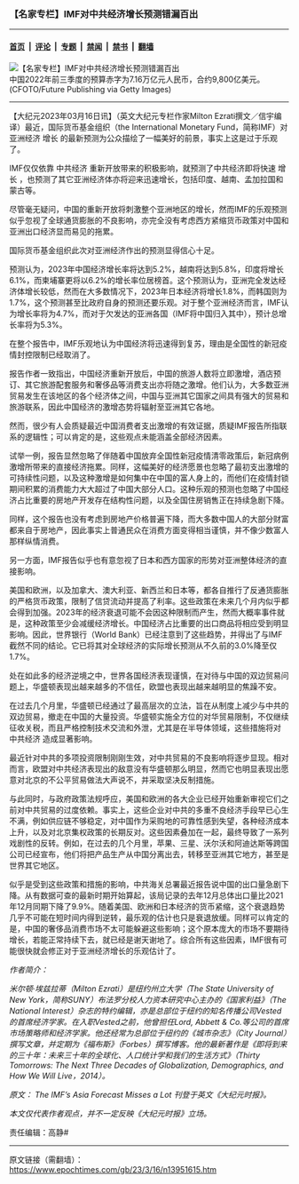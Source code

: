 ### 【名家专栏】IMF对中共经济增长预测错漏百出

---

#### [首页](../../../..?n13951615) &nbsp;|&nbsp; [评论](../../../../../epoch-comment?n13951615) &nbsp;|&nbsp; [专题](../../../../../epoch-special?n13951615) &nbsp;|&nbsp; [禁闻](../../../../../epoch-news?n13951615) &nbsp;|&nbsp; [禁书](../../../../../books?n13951615) &nbsp;|&nbsp; [翻墙](https://github.com/gfw-breaker/nogfw/blob/master/README.md?n13951615)


<div><img alt="【名家专栏】IMF对中共经济增长预测错漏百出" class="attachment-djy_600_400 size-djy_600_400 wp-post-image" src="https://i.epochtimes.com/assets/uploads/2023/01/id13908461-596180.jpg"/>
<div class="caption">
 中国2022年前三季度的预算赤字为7.16万亿元人民币，合约9,800亿美元。(CFOTO/Future Publishing via Getty Images)
</div></div><hr/><div class="post_content" id="artbody" itemprop="articleBody">
 <!-- article content begin -->
 <p>
  【大纪元2023年03月16日讯】（英文大纪元专栏作家Milton Ezrati撰文／信宇编译）最近，国际货币基金组织（the International Monetary Fund，简称IMF）对亚洲经济
  <ok href="https://www.epochtimes.com/gb/tag/%E5%A2%9E%E9%95%BF.html">
   增长
  </ok>
  的最新预测为公众描绘了一幅美好的前景，事实上这是过于乐观了。
 </p>
 <p>
  IMF仅仅依靠
  <ok href="https://www.epochtimes.com/gb/tag/%E4%B8%AD%E5%85%B1%E7%BB%8F%E6%B5%8E.html">
   中共经济
  </ok>
  重新开放带来的积极影响，就预测了中共经济即将快速
  <ok href="https://www.epochtimes.com/gb/tag/%E5%A2%9E%E9%95%BF.html">
   增长
  </ok>
  ，也预测了其它亚洲经济体亦将迎来迅速增长，包括印度、越南、孟加拉国和蒙古等。
 </p>
 <p>
  尽管毫无疑问，中国的重新开放将刺激整个亚洲地区的增长，然而IMF的乐观预测似乎忽视了全球通货膨胀的不良影响，亦完全没有考虑西方紧缩货币政策对中国和亚洲出口经济显而易见的拖累。
 </p>
 <p>
  国际货币基金组织此次对亚洲经济作出的预测显得信心十足。
 </p>
 <p>
  预测认为，2023年中国经济增长率将达到5.2%，越南将达到5.8%，印度将增长6.1%，而柬埔寨更将以6.2%的增长率位居榜首。这个预测认为，亚洲完全发达经济体增长较低，然而在大多数情况下，2023年日本经济将增长1.8%，而韩国则为1.7%，这个预测甚至比政府自身的预测还要乐观。对于整个亚洲经济而言，IMF认为增长率将为4.7%，而对于欠发达的亚洲各国（IMF将中国归入其中），预计总增长率将为5.3%。
 </p>
 <p>
  在整个报告中，IMF乐观地认为中国经济将迅速得到复苏，理由是全国性的新冠疫情封控限制已经取消了。
 </p>
 <p>
  报告作者一致指出，中国经济重新开放后，中国的旅游人数将立即激增，酒店预订、其它旅游配套服务和奢侈品等消费支出亦将随之激增。他们认为，大多数亚洲贸易发生在该地区的各个经济体之间，中国与亚洲其它国家之间具有强大的贸易和旅游联系，因此中国经济的激增态势将辐射至亚洲其它各地。
 </p>
 <p>
  然而，很少有人会质疑最近中国消费者支出激增的有效证据，质疑IMF报告所指联系的逻辑性；可以肯定的是，这些观点未能涵盖全部经济因素。
 </p>
 <p>
  试举一例，报告显然忽略了伴随着中国放弃全国性新冠疫情清零政策后，新冠病例激增所带来的直接经济拖累。同样，这幅美好的经济愿景也忽略了最初支出激增的可持续性问题，以及这种激增是如何集中在中国的富人身上的，而他们在疫情封锁期间积累的消费能力大大超过了中国大部分人口。这种乐观的预测也忽略了中国经济占比重要的房地产开发存在结构性问题，以及全国住房销售正在持续急剧下降。
 </p>
 <p>
  同样，这个报告也没有考虑到房地产价格普遍下降，而大多数中国人的大部分财富都来自于房地产，因此事实上普通民众在消费方面变得相当谨慎，并不像少数富人那样纵情消费。
 </p>
 <p>
  另一方面，IMF报告似乎也有意忽视了日本和西方国家的形势对亚洲整体经济的直接影响。
 </p>
 <p>
  美国和欧洲，以及加拿大、澳大利亚、新西兰和日本等，都各自推行了反通货膨胀的严格货币政策，限制了信贷流动并提高了利率。这些政策在未来几个月内似乎都会得到加强。2023年的经济衰退可能不会因这种限制而产生，然而大概率事件就是，这种政策至少会减缓经济增长。中国经济占比重要的出口商品将相应受到明显影响。因此，世界银行（World Bank）已经注意到了这些趋势，并得出了与IMF截然不同的结论。它已将其对全球经济的实际增长预测从不久前的3.0%降至仅1.7%。
 </p>
 <p>
  处在如此多的经济逆境之中，世界各国经济表现谨慎，在对待与中国的双边贸易问题上，华盛顿表现出越来越多的不信任，欧盟也表现出越来越明显的焦躁不安。
 </p>
 <p>
  在过去几个月里，华盛顿已经通过了最高层次的立法，旨在从制度上减少与中共的双边贸易，撤走在中国的大量投资。华盛顿实施全方位的对华贸易限制，不仅继续征收关税，而且严格控制技术交流和外泄，尤其是在半导体领域，这些措施将对
  <ok href="https://www.epochtimes.com/gb/tag/%E4%B8%AD%E5%85%B1%E7%BB%8F%E6%B5%8E.html">
   中共经济
  </ok>
  造成显著影响。
 </p>
 <p>
  最近针对中共的多项投资限制刚刚生效，对中共贸易的不良影响将逐步显现。相对而言，欧盟对中共经济表现出的敌意没有华盛顿那么明显，然而它也明显表现出愿意对北京的不公平贸易做法大声说不，并采取坚决反制措施。
 </p>
 <p>
  与此同时，与政府政策法规呼应，美国和欧洲的各大企业已经开始重新审视它们之前对中共贸易的过度依赖。事实上，这些企业对中共的多重不良经济手段早已心生不满，例如供应链不够稳定，对中国作为采购地的可靠性感到失望，各种经济成本上升，以及对北京集权政策的长期反对。这些因素叠加在一起，最终导致了一系列戏剧性的反转。例如，在过去的几个月里，苹果、三星、沃尔沃和阿迪达斯等跨国公司已经宣布，他们将把产品生产从中国分离出去，转移至亚洲其它地方，甚至是世界其它地区。
 </p>
 <p>
  似乎是受到这些政策和措施的影响，中共海关总署最近报告说中国的出口量急剧下降。从有数据可查的最新时期开始算起，该局记录的去年12月总体出口量比2021年12月同期下降了9.9%。随着美国、欧洲和日本经济的货币紧缩，这个衰退趋势几乎不可能在短时间内得到逆转，最乐观的估计也只是衰退放缓。同样可以肯定的是，中国的奢侈品消费市场不太可能躲避这些影响；这个原本庞大的市场不要期待增长，若能正常持续下去，就已经是谢天谢地了。综合所有这些因素，IMF很有可能很快就会修正对于亚洲经济增长的乐观估计了。
 </p>
 <p>
  <em>
   作者简介：
  </em>
 </p>
 <p>
  <em>
   米尔顿·埃兹拉蒂（Milton Ezrati）是纽约州立大学（The State University of New York，简称SUNY）布法罗分校人力资本研究中心主办的《国家利益》（The National Interest）杂志的特约编辑，亦是总部位于纽约的知名传播公司Vested的首席经济学家。在入职Vested之前，他曾担任Lord, Abbett &amp; Co.等公司的首席市场策略师和经济学家。他还经常为总部位于纽约的《城市杂志》（City Journal）撰写文章，并定期为《福布斯》（Forbes）撰写博客。他的最新著作是《即将到来的三十年：未来三十年的全球化、人口统计学和我们的生活方式》（Thirty Tomorrows: The Next Three Decades of Globalization, Demographics, and How We Will Live，2014）。
  </em>
 </p>
 <p>
  <em>
   原文：
   <ok href="http://The%20IMF’s%20Asia%20Forecast%20Misses%20a%20Lot">
    The IMF’s Asia Forecast Misses a Lot
   </ok>
   刊登于英文《大纪元时报》。
  </em>
 </p>
 <p>
  <em>
   本文仅代表作者观点，并不一定反映《大纪元时报》立场。
  </em>
 </p>
 <p>
  责任编辑：高静#
 </p>
 <!-- article content end -->
 <div id="below_article_ad">
 </div>
</div>


---

原文链接（需翻墙）：https://www.epochtimes.com/gb/23/3/16/n13951615.htm